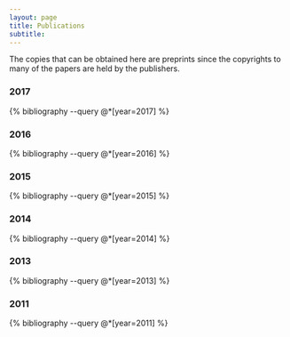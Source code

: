 ```yaml
---
layout: page
title: Publications
subtitle: 
---
```



The copies that can be obtained here are preprints since the copyrights to many of the papers are held by the publishers.

### 2017

{% bibliography --query @*[year=2017] %}

### 2016

{% bibliography --query @*[year=2016] %}

### 2015


{% bibliography --query @*[year=2015] %}

### 2014

{% bibliography --query @*[year=2014] %}

### 2013

{% bibliography --query @*[year=2013] %}

### 2011

{% bibliography --query @*[year=2011] %}

